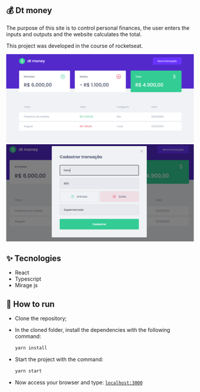 ## 💰 Dt money

The purpose of this site is to control personal finances, the user enters the inputs and outputs and the website calculates the total.

This project was developed in the course of rocketseat.

<img alt="classification" title="classification" src=".github/home.png" />

<img alt="classification" title="classification" src=".github/cadastro.png" />

## ✨ Tecnologies

- React
- Typescript
- Mirage js

## 🚀 How to run

- Clone the repository;
- In the cloned folder, install the dependencies with the following command:
  ```bash 
  yarn install
  ```
- Start the project with the command:
  ```bash
  yarn start
  ``` 

- Now access your browser and type: 
[`localhost:3000`](http://localhost:3000)
